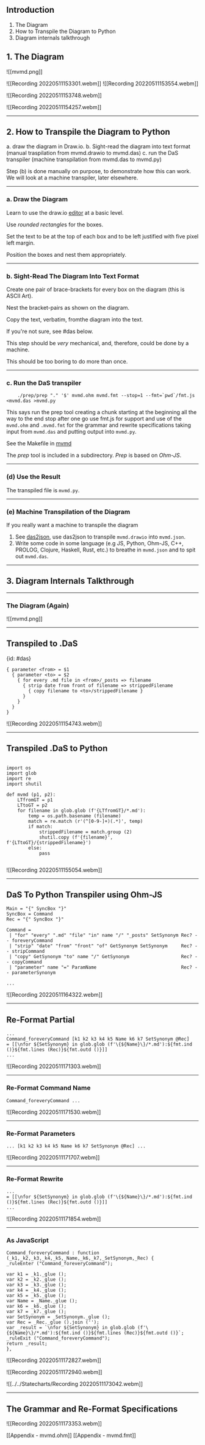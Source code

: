 ## Introduction
1. The Diagram
2. How to Transpile the Diagram to Python
3. Diagram internals talkthrough


## 1. The Diagram
![[mvmd.png]]


![[Recording 20220511153301.webm]]
![[Recording 20220511153554.webm]]

![[Recording 20220511153748.webm]]


![[Recording 20220511154257.webm]]

---
## 2. How to Transpile  the Diagram to Python
a. draw the diagram in Draw.io.
b. Sight-read the diagram  into text format (manual traspilation from mvmd.drawio to mvmd.das)
c. run the DaS transpiler (machine transpilation from mvmd.das to mvmd.py)

Step (b) is done manually on purpose, to demonstrate how this can work.  We will look at a machine transpiler, later elsewhere.

---
### a. Draw the Diagram

Learn to use the draw.io [editor](https://www.diagrams.net) at a basic level.

Use *rounded rectangle*s for the boxes.

Set the text to be at the top of each box and to be left justified with five pixel left margin.

Position the boxes and nest them appropriately.

---

### b. Sight-Read The Diagram Into Text Format

Create one pair of brace-brackets for every box on the diagram (this is ASCII Art).

Nest the bracket-pairs as shown on the diagram.  

Copy the text, verbatim, fromthe diagram into the text.

If you're not sure, see #das below.

This step should be *very* mechanical, and, therefore, could be done by a machine.

This should be too boring to do more than once.

---
### c. Run the DaS transpiler
```
	./prep/prep "." '$' mvmd.ohm mvmd.fmt --stop=1 --fmt=`pwd`/fmt.js <mvmd.das >mvmd.py
```

This says run the prep tool creating a chunk starting at the beginning all the way to the end stop after one go use fmt.js for support and use of the `mvmd.ohm` and `.mvmd.fmt` for the grammar and rewrite specifications taking input from `mvmd.das` and putting output into `mvmd.py`.

See the Makefile in [mvmd](https://github.com/guitarvydas/mvmd)

The *prep* tool is included in a subdirectory.  *Prep* is based on *Ohm-JS*.

---
### (d) Use the Result

The transpiled file is `mvmd.py`.

---
### (e) Machine Transpilation of the Diagram
If you really want a machine to transpile the diagram
1. See [das2json](), use das2json to transpile `mvmd.drawio` into `mvmd.json`.
2. Write some code in some language (e.g JS, Python, Ohm-JS, C++, PROLOG, Clojure, Haskell, Rust, etc.) to breathe in `mvmd.json` and to spit out `mvmd.das`.

---
## 3. Diagram Internals Talkthrough

---
### The Diagram (Again)
![[mvmd.png]]

---


## Transpiled to .DaS
{id: #das}

```
{ parameter <from> = $1
  { parameter <to> = $2
    { for every .md file in <from>/_posts => filename
      { strip date from front of filename => strippedFilename
        { copy filename to <to>/strippedFilename }
      }
    }
  }
}
```

![[Recording 20220511154743.webm]]

---
## Transpiled .DaS to Python
```

import os
import glob
import re
import shutil

def mvmd (p1, p2):    
    LTfromGT = p1
    LTtoGT = p2
    for filename in glob.glob (f'{LTfromGT}/*.md'):    
        temp = os.path.basename (filename)
        match = re.match (r'(^[0-9-]+)(.*)', temp)
        if match:
            strippedFilename = match.group (2)    
            shutil.copy (f'{filename}', f'{LTtoGT}/{strippedFilename}')
        else:
            pass
   

```

![[Recording 20220511155054.webm]]

---
## DaS To Python Transpiler using Ohm-JS
```
Main = "{" SyncBox "}"
SyncBox = Command
Rec = "{" SyncBox "}"

Command =
 | "for" "every" ".md" "file" "in" name "/" "_posts" SetSynonym Rec? -- foreveryCommand
 | "strip" "date" "from" "front" "of" GetSynonym SetSynonym     Rec? -- stripCommand
 | "copy" GetSynonym "to" name "/" GetSynonym                   Rec? -- copyCommand
 | "parameter" name "=" ParamName                               Rec? -- parameterSynonym

...
```

![[Recording 20220511164322.webm]]

---

## Re-Format Partial
```
...
Command_foreveryCommand [k1 k2 k3 k4 k5 Name k6 k7 SetSynonym @Rec]
= [[\nfor ${SetSynonym} in glob.glob (f'\{${Name}\}/*.md'):${fmt.ind ()}${fmt.lines (Rec)}${fmt.outd ()}]]
...
```

![[Recording 20220511171303.webm]]

---

### Re-Format Command Name
```
Command_foreveryCommand ...
```

![[Recording 20220511171530.webm]]

---
### Re-Format Parameters
```
... [k1 k2 k3 k4 k5 Name k6 k7 SetSynonym @Rec] ...
```

![[Recording 20220511171707.webm]]

---
### Re-Format Rewrite
```
...
= [[\nfor ${SetSynonym} in glob.glob (f'\{${Name}\}/*.md'):${fmt.ind ()}${fmt.lines (Rec)}${fmt.outd ()}]]
...
```

![[Recording 20220511171854.webm]]

---
### As JavaScript
```
Command_foreveryCommand : function (_k1,_k2,_k3,_k4,_k5,_Name,_k6,_k7,_SetSynonym,_Rec) { 
_ruleEnter ("Command_foreveryCommand");

var k1 = _k1._glue ();
var k2 = _k2._glue ();
var k3 = _k3._glue ();
var k4 = _k4._glue ();
var k5 = _k5._glue ();
var Name = _Name._glue ();
var k6 = _k6._glue ();
var k7 = _k7._glue ();
var SetSynonym = _SetSynonym._glue ();
var Rec = _Rec._glue ().join ('');
var _result = `\nfor ${SetSynonym} in glob.glob (f'\{${Name}\}/*.md'):${fmt.ind ()}${fmt.lines (Rec)}${fmt.outd ()}`; 
_ruleExit ("Command_foreveryCommand");
return _result; 
},

```


![[Recording 20220511172827.webm]]

![[Recording 20220511172940.webm]]

![[../../Statecharts/Recording 20220511173042.webm]]

---
## The Grammar and Re-Format Specifications

![[Recording 20220511173353.webm]]

[[Appendix - mvmd.ohm]]
[[Appendix - mvmd.fmt]]
